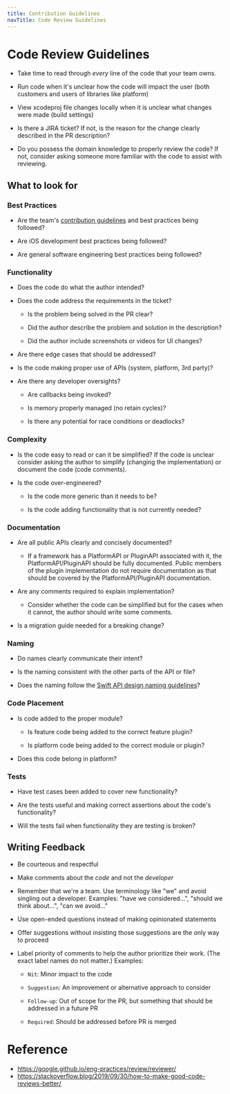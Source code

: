 ```yaml
---
title: Contribution Guidelines
navTitle: Code Review Guidelines
---
```


# Code Review Guidelines

- Take time to read through _every_ line of the code that your team owns.

- Run code when it's unclear how the code will impact the user (both customers and users of libraries like platform)

- View xcodeproj file changes locally when it is unclear what changes were made (build settings)

- Is there a JIRA ticket? If not, is the reason for the change clearly described in the PR description?

- Do you possess the domain knowledge to properly review the code? If not, consider asking someone more familiar with the code to assist with reviewing.

## What to look for

### Best Practices

- Are the team's [contribution guidelines](contribution-guidelines.md) and best practices being followed?

- Are iOS development best practices being followed?

- Are general software engineering best practices being followed?

### Functionality

- Does the code do what the author intended?

- Does the code address the requirements in the ticket?

    - Is the problem being solved in the PR clear? 
    
    - Did the author describe the problem and solution in the description?
    
    - Did the author include screenshots or videos for UI changes?

- Are there edge cases that should be addressed?

- Is the code making proper use of APIs (system, platform, 3rd party)?

- Are there any developer oversights?
    - Are callbacks being invoked?
    
    - Is memory properly managed (no retain cycles)?
    
    - Is there any potential for race conditions or deadlocks?

### Complexity

- Is the code easy to read or can it be simplified? If the code is unclear consider asking the author to simplify (changing the implementation) or document the code (code comments).

- Is the code over-engineered?
    - Is the code more generic than it needs to be?

    - Is the code adding functionality that is not currently needed? 

### Documentation

- Are all public APIs clearly and concisely documented?
    - If a framework has a PlatformAPI or PluginAPI associated with it, the PlatformAPI/PluginAPI should be fully documented. Public members of the plugin implementation do not require documentation as that should be covered by the PlatformAPI/PluginAPI documentation.

- Are any comments required to explain implementation? 
    - Consider whether the code can be simplified but for the cases when it cannot, the author should write some comments.

- Is a migration guide needed for a breaking change?

### Naming

- Do names clearly communicate their intent?

- Is the naming consistent with the other parts of the API or file?

- Does the naming follow the [Swift API design naming guidelines](https://www.swift.org/documentation/api-design-guidelines/#naming)?

### Code Placement

- Is code added to the proper module?
    - Is feature code being added to the correct feature plugin?
    
    - Is platform code being added to the correct module or plugin?

- Does this code belong in platform? 

### Tests

- Have test cases been added to cover new functionality?

- Are the tests useful and making correct assertions about the code's functionality?

- Will the tests fail when functionality they are testing is broken?

## Writing Feedback

- Be courteous and respectful

- Make comments about the _code_ and not the _developer_

- Remember that we're a team. Use terminology like "we" and avoid singling out a developer. Examples: "have we considered...", "should we think about...", "can we avoid..."

- Use open-ended questions instead of making opinionated statements

- Offer suggestions without insisting those suggestions are the only way to proceed
    
- Label priority of comments to help the author prioritize their work. (The exact label names do not matter.) Examples:
    - `Nit`: Minor impact to the code
    
    - `Suggestion`: An improvement or alternative approach to consider
    
    - `Follow-up`: Out of scope for the PR, but something that should be addressed in a future PR
    
    - `Required`: Should be addressed before PR is merged

# Reference

- https://google.github.io/eng-practices/review/reviewer/
- https://stackoverflow.blog/2019/09/30/how-to-make-good-code-reviews-better/
